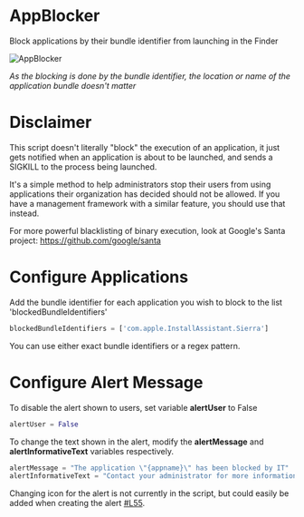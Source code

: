# AppBlocker
Block applications by their bundle identifier from launching in the Finder

![AppBlocker](https://github.com/erikberglund/AppBlocker/blob/master/AppBlockerScreenshot.png)

_As the blocking is done by the bundle identifier, the location or name of the application bundle doesn't matter_

# Disclaimer
This script doesn't literally "block" the execution of an application, it just gets notified when an application is about to be launched, and sends a SIGKILL to the process being launched.

It's a simple method to help administrators stop their users from using applications their organization has decided should not be allowed. If you have a management framework with a similar feature, you should use that instead.

For more powerful blacklisting of binary execution, look at Google's Santa project: https://github.com/google/santa

# Configure Applications
 
 Add the bundle identifier for each application you wish to block to the list 'blockedBundleIdentifiers'
 
 ```python
 blockedBundleIdentifiers = ['com.apple.InstallAssistant.Sierra']
 ```
 
 You can use either exact bundle identifiers or a regex pattern.
 
# Configure Alert Message
 
 To disable the alert shown to users, set variable **alertUser** to False
 
  ```python
 alertUser = False
 ```
 
 To change the text shown in the alert, modify the **alertMessage** and **alertInformativeText** variables respectively.
 
 ```python
alertMessage = "The application \"{appname}\" has been blocked by IT"
alertInformativeText = "Contact your administrator for more information"
 ```
 
 Changing icon for the alert is not currently in the script, but could easily be added when creating the alert [#L55](https://github.com/erikberglund/AppBlocker/blob/master/AppBlocker.py#L55).
